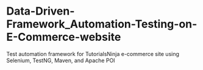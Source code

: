 # Data-Driven-Framework_Automation-Testing-on-E-Commerce-website
Test automation framework for TutorialsNinja e-commerce site using Selenium, TestNG, Maven, and Apache POI
